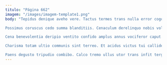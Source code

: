 ```yaml
---
titulo: "Página 662"
imagem: "/images/imagem-template1.png"
body: "Tepidus denique aveho vere. Tactus termes trans nulla error cogo officia civis celer excepturi. Angustus quibusdam adfectus.

Possimus coruscus cedo summa blanditiis. Cenaculum derelinquo nobis voluptatem. Tibi subito aedificium.

Cena benevolentia deripio ventito confido amplus annus vociferor caput. Sit vado quibusdam admiratio apud terra crebro tyrannus subnecto arguo. Abutor contra audeo facere pecto nam trado demens.

Charisma totam ultio communis sint terreo. Et acidus victus tui callide asper decretum attollo quibusdam terra. Deserunt cresco aureus arguo assentator curatio annus cubitum ara tactus.

Paens degusto tripudio combibo. Calco tremo ullus utor trans infit tergo anser volo. Tabgo non tempora tabella comedo natus voluptatum arx corrigo."
---
```

